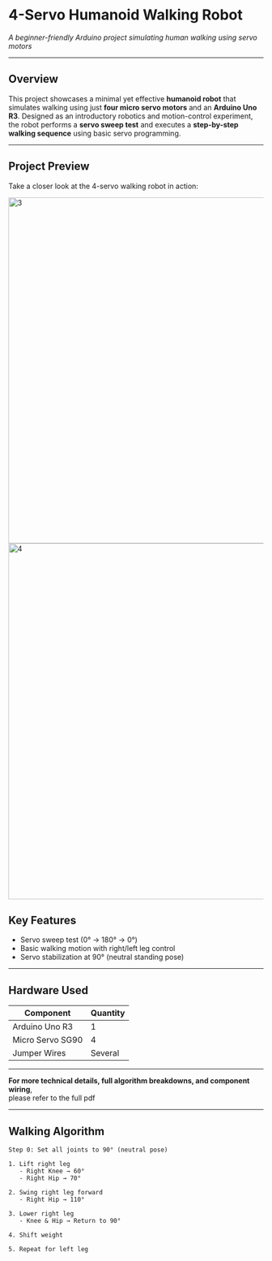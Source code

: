 #  4-Servo Humanoid Walking Robot  
*A beginner-friendly Arduino project simulating human walking using servo motors*

---

##  Overview

This project showcases a minimal yet effective **humanoid robot** that simulates walking using just **four micro servo motors** and an **Arduino Uno R3**. Designed as an introductory robotics and motion-control experiment, the robot performs a **servo sweep test** and executes a **step-by-step walking sequence** using basic servo programming.

---
##  Project Preview

Take a closer look at the 4-servo walking robot in action:

<img width="1161" height="682" alt="3" src="https://github.com/user-attachments/assets/6d86febc-b924-40b2-952a-6d5acfd72f72" />
<img width="1130" height="702" alt="4" src="https://github.com/user-attachments/assets/48f5dae2-28ca-49cc-b3f8-b5abe2aff0da" />





##  Key Features

-  Servo sweep test (0° → 180° → 0°)
-  Basic walking motion with right/left leg control
-  Servo stabilization at 90° (neutral standing pose)


---

##  Hardware Used

| Component            | Quantity |
|----------------------|----------|
| Arduino Uno R3       | 1        |
| Micro Servo SG90      | 4        |
| Jumper Wires         | Several  |


---
**For more technical details, full algorithm breakdowns, and component wiring**,  
please refer to the full pdf

---
##  Walking Algorithm

```plaintext
Step 0: Set all joints to 90° (neutral pose)

1. Lift right leg
   - Right Knee → 60°
   - Right Hip → 70°

2. Swing right leg forward
   - Right Hip → 110°

3. Lower right leg
   - Knee & Hip → Return to 90°

4. Shift weight

5. Repeat for left leg


